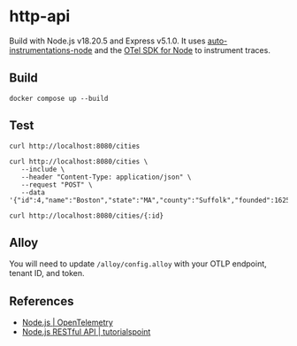 # http-api

Build with Node.js v18.20.5 and Express v5.1.0. It uses
 [auto-instrumentations-node](https://www.npmjs.com/package/@opentelemetry/auto-instrumentations-node)
 and the [OTel SDK for Node](https://opentelemetry.io/docs/languages/js/getting-started/nodejs/)
 to instrument traces.

## Build

```plaintext
docker compose up --build
```

## Test

```plaintext
curl http://localhost:8080/cities

curl http://localhost:8080/cities \
   --include \
   --header "Content-Type: application/json" \
   --request "POST" \
   --data '{"id":4,"name":"Boston","state":"MA","county":"Suffolk","founded":1625,"population":675647}'

curl http://localhost:8080/cities/{:id}
```

## Alloy

You will need to update `/alloy/config.alloy` with your OTLP endpoint, tenant ID, and token.

## References

- [Node.js | OpenTelemetry](https://opentelemetry.io/docs/languages/js/getting-started/nodejs/)
- [Node.js RESTful API | tutorialspoint](https://www.tutorialspoint.com/nodejs/nodejs_restful_api.htm)
